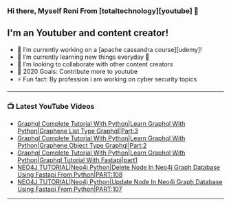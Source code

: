 ### Hi there, Myself Roni From [totaltechnology][youtube] 👋

## I'm an Youtuber and content creator!
- 🔭 I’m currently working on a [apache cassandra course][udemy]!
- 🌱 I’m currently learning new things everyday 🤣
- 👯 I’m looking to collaborate with other content creators
- 🥅 2020 Goals: Contribute more to youtube
- ⚡ Fun fact: By profession i am working on cyber security topics



---

### 📺 Latest YouTube Videos
<!-- YOUTUBE:START -->
- [Graphql Complete Tutorial With Python|Learn Graphql With Python|Graphene List Type Graphql|Part:3](https://www.youtube.com/watch?v=JUSC2cUs8yM)
- [Graphql Complete Tutorial With Python|Learn Graphql With Python|Graphene Object Type Graphql|Part:2](https://www.youtube.com/watch?v=P1TeRz-IA8E)
- [Graphql Complete Tutorial With Python|Learn Graphql With Python|Graphql Tutorial With Fastapi|part1](https://www.youtube.com/watch?v=wjA9xh0G3vQ)
- [NEO4J TUTORIAL|Neo4j Python|Delete Node In Neo4j Graph Database Using Fastapi From Python|PART:108](https://www.youtube.com/watch?v=lHcRvdm20Jw)
- [NEO4J TUTORIAL|Neo4j Python|Update Node In Neo4j Graph Database Using Fastapi From Python|PART:107](https://www.youtube.com/watch?v=FYqzZYSRn-s)
<!-- YOUTUBE:END -->

---


